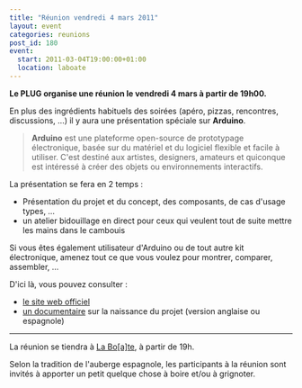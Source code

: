 ```yaml
---
title: "Réunion vendredi 4 mars 2011"
layout: event
categories: reunions
post_id: 180
event:
  start: 2011-03-04T19:00:00+01:00
  location: laboate
---
```

**Le PLUG organise une réunion le vendredi 4 mars à partir de 19h00.**

En plus des ingrédients habituels des soirées (apéro, pizzas, rencontres, discussions, …) il y aura une présentation spéciale sur **Arduino**.

> **Arduino** est une plateforme open-source de prototypage électronique, basée sur du matériel et du logiciel flexible et facile à utiliser. C'est destiné aux artistes, designers, amateurs et quiconque est intéressé à créer des objets ou environnements interactifs.

La présentation se fera en 2 temps : 

* Présentation du projet et du concept, des composants, de cas d'usage types, …
* un atelier bidouillage en direct pour ceux qui veulent tout de suite mettre les mains dans le cambouis

Si vous êtes également utilisateur d'Arduino ou de tout autre kit électronique, amenez tout ce que vous voulez pour montrer, comparer, assembler, …

D'ici là, vous pouvez consulter :

* [le site web officiel](http://www.arduino.cc/)
* [un documentaire](http://arduinothedocumentary.org/) sur la naissance du projet (version anglaise ou espagnole)

----
La réunion se tiendra à [La Bo\[a\]te](http://laboate.com/), à partir de 19h.

Selon la tradition de l'auberge espagnole, les participants à la réunion sont invités à apporter un petit quelque chose à boire et/ou à grignoter.
